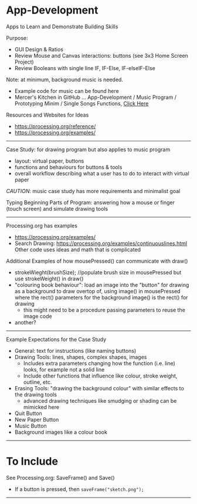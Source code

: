 # App-Development
Apps to Learn and Demonstrate Building Skills

Purpose:
- GUI Design & Ratios
- Review Mouse and Canvas interactions: buttons (see 3x3 Home Screen Project)
- Review Booleans with single line IF, IF-Else, IF-elseIF-Else

Note: at minimum, background music is needed.
- Example code for music can be found here
- Mercer's Kitchen in GitHub ... App-Development / Music Program / Prototyping Minim / Single Songs Functions, <a href="https://github.com/Intro-CS-App-Dev-and-Deploy/App-Development/tree/main/Music%20Program/Prototyping%20Minim/Single%20Songs%20Functions">Click Here</a>

Resources and Websites for Ideas
- https://processing.org/reference/
- https://processing.org/examples/

---

Case Study: for drawing program but also applies to music program
- layout: virtual paper, buttons
- functions and behaviours for buttons & tools
- overall workflow describing what a user has to do to interact with virtual paper

*CAUTION*: music case study has more requirements and minimalist goal

Typing Beginning Parts of Program: answering how a mouse or finger (touch screen) and simulate drawing tools

---

Processing.org has examples
- https://processing.org/examples/
- Search Drawing: https://processing.org/examples/continuouslines.html
  Other code uses ideas and math that is complicated

Additional Examples of how mousePressed() can communicate with draw()
- strokeWieght(brushSize); //populate brush size in mousePressed but use strokeWeight() in draw()
- "colouring book behaviour": load an image into the "button" for drawing as a background to draw overtop of, using image() in mousePressed where the rect() parameters for the background image() is the rect() for drawing
  - this might need to be a procedure passing parameters to reuse the image code
- another?

---

Example Expectations for the Case Study
- General: text for instructions (like naming buttons)
- Drawing Tools: lines, shapes, complex shapes, images
  - Includes extra parameters changing how the function (i.e. line) looks, for example not a solid line
  - Include  other functions that influence like colour, stroke weight, outline, etc.
- Erasing Tools: "drawing the background colour" with similar effects to the drawing tools
  - advanced drawing techniques like smudging or shading can be mimicked here
- Quit Button
- New Paper Button
- Music Button
- Background images like a colour book

---

# To Include

See Processing.org: SaveFrame() and Save()
- If a button is pressed, then `saveFrame("sketch.png");`

---
